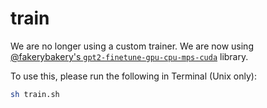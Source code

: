 # train

We are no longer using a custom trainer. We are now using [@fakerybakery's `gpt2-finetune-gpu-cpu-mps-cuda`](https://github.com/fakerybakery/gpt2-finetune-gpu-cpu-mps-cuda) library.

To use this, please run the following in Terminal (Unix only):

```bash
sh train.sh
```
